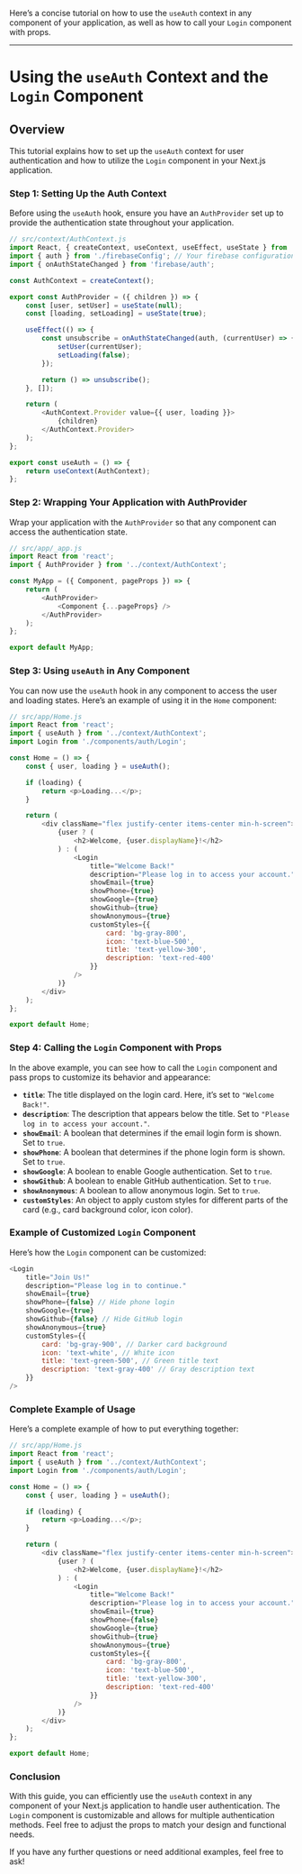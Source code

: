 Here’s a concise tutorial on how to use the `useAuth` context in any component of your application, as well as how to call your `Login` component with props.

---

# Using the `useAuth` Context and the `Login` Component

## Overview

This tutorial explains how to set up the `useAuth` context for user authentication and how to utilize the `Login` component in your Next.js application.

### Step 1: Setting Up the Auth Context

Before using the `useAuth` hook, ensure you have an `AuthProvider` set up to provide the authentication state throughout your application.

```javascript
// src/context/AuthContext.js
import React, { createContext, useContext, useEffect, useState } from 'react';
import { auth } from './firebaseConfig'; // Your firebase configuration
import { onAuthStateChanged } from 'firebase/auth';

const AuthContext = createContext();

export const AuthProvider = ({ children }) => {
    const [user, setUser] = useState(null);
    const [loading, setLoading] = useState(true);

    useEffect(() => {
        const unsubscribe = onAuthStateChanged(auth, (currentUser) => {
            setUser(currentUser);
            setLoading(false);
        });

        return () => unsubscribe();
    }, []);

    return (
        <AuthContext.Provider value={{ user, loading }}>
            {children}
        </AuthContext.Provider>
    );
};

export const useAuth = () => {
    return useContext(AuthContext);
};
```

### Step 2: Wrapping Your Application with AuthProvider

Wrap your application with the `AuthProvider` so that any component can access the authentication state.

```javascript
// src/app/_app.js
import React from 'react';
import { AuthProvider } from '../context/AuthContext';

const MyApp = ({ Component, pageProps }) => {
    return (
        <AuthProvider>
            <Component {...pageProps} />
        </AuthProvider>
    );
};

export default MyApp;
```

### Step 3: Using `useAuth` in Any Component

You can now use the `useAuth` hook in any component to access the user and loading states. Here’s an example of using it in the `Home` component:

```javascript
// src/app/Home.js
import React from 'react';
import { useAuth } from '../context/AuthContext';
import Login from './components/auth/Login';

const Home = () => {
    const { user, loading } = useAuth();

    if (loading) {
        return <p>Loading...</p>;
    }

    return (
        <div className="flex justify-center items-center min-h-screen">
            {user ? (
                <h2>Welcome, {user.displayName}!</h2>
            ) : (
                <Login
                    title="Welcome Back!"
                    description="Please log in to access your account."
                    showEmail={true}
                    showPhone={true}
                    showGoogle={true}
                    showGithub={true}
                    showAnonymous={true}
                    customStyles={{
                        card: 'bg-gray-800',
                        icon: 'text-blue-500',
                        title: 'text-yellow-300',
                        description: 'text-red-400'
                    }}
                />
            )}
        </div>
    );
};

export default Home;
```

### Step 4: Calling the `Login` Component with Props

In the above example, you can see how to call the `Login` component and pass props to customize its behavior and appearance:

- **`title`**: The title displayed on the login card. Here, it’s set to `"Welcome Back!"`.
- **`description`**: The description that appears below the title. Set to `"Please log in to access your account."`.
- **`showEmail`**: A boolean that determines if the email login form is shown. Set to `true`.
- **`showPhone`**: A boolean that determines if the phone login form is shown. Set to `true`.
- **`showGoogle`**: A boolean to enable Google authentication. Set to `true`.
- **`showGithub`**: A boolean to enable GitHub authentication. Set to `true`.
- **`showAnonymous`**: A boolean to allow anonymous login. Set to `true`.
- **`customStyles`**: An object to apply custom styles for different parts of the card (e.g., card background color, icon color).

### Example of Customized `Login` Component

Here’s how the `Login` component can be customized:

```javascript
<Login
    title="Join Us!"
    description="Please log in to continue."
    showEmail={true}
    showPhone={false} // Hide phone login
    showGoogle={true}
    showGithub={false} // Hide GitHub login
    showAnonymous={true}
    customStyles={{
        card: 'bg-gray-900', // Darker card background
        icon: 'text-white', // White icon
        title: 'text-green-500', // Green title text
        description: 'text-gray-400' // Gray description text
    }}
/>
```

### Complete Example of Usage

Here’s a complete example of how to put everything together:

```javascript
// src/app/Home.js
import React from 'react';
import { useAuth } from '../context/AuthContext';
import Login from './components/auth/Login';

const Home = () => {
    const { user, loading } = useAuth();

    if (loading) {
        return <p>Loading...</p>;
    }

    return (
        <div className="flex justify-center items-center min-h-screen">
            {user ? (
                <h2>Welcome, {user.displayName}!</h2>
            ) : (
                <Login
                    title="Welcome Back!"
                    description="Please log in to access your account."
                    showEmail={true}
                    showPhone={false}
                    showGoogle={true}
                    showGithub={true}
                    showAnonymous={true}
                    customStyles={{
                        card: 'bg-gray-800',
                        icon: 'text-blue-500',
                        title: 'text-yellow-300',
                        description: 'text-red-400'
                    }}
                />
            )}
        </div>
    );
};

export default Home;
```

### Conclusion

With this guide, you can efficiently use the `useAuth` context in any component of your Next.js application to handle user authentication. The `Login` component is customizable and allows for multiple authentication methods. Feel free to adjust the props to match your design and functional needs.

If you have any further questions or need additional examples, feel free to ask!